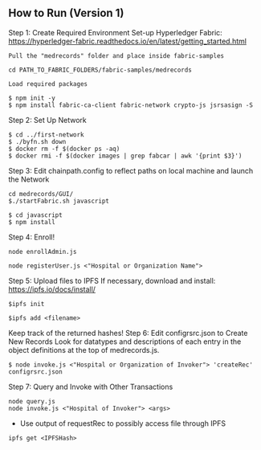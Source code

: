 
## How to Run (Version 1)

Step 1: Create Required Environment
	Set-up Hyperledger Fabric: https://hyperledger-fabric.readthedocs.io/en/latest/getting_started.html

	Pull the "medrecords" folder and place inside fabric-samples
```
cd PATH_TO_FABRIC_FOLDERS/fabric-samples/medrecords
```
	Load required packages
```
$ npm init -y
$ npm install fabric-ca-client fabric-network crypto-js jsrsasign -S
```

Step 2: Set Up Network
```
$ cd ../first-network
$ ./byfn.sh down
$ docker rm -f $(docker ps -aq)
$ docker rmi -f $(docker images | grep fabcar | awk '{print $3}')
```

Step 3: Edit chainpath.config to reflect paths on local machine and launch the Network
```
cd medrecords/GUI/
$./startFabric.sh javascript

$ cd javascript
$ npm install
```

Step 4: Enroll!
```
node enrollAdmin.js

node registerUser.js <"Hospital or Organization Name">
```

Step 5: Upload files to IPFS
If necessary, download and install: https://ipfs.io/docs/install/
```
$ipfs init

$ipfs add <filename>
```
Keep track of the returned hashes!
Step 6: Edit configrsrc.json to Create New Records
Look for datatypes and descriptions of each entry in the object definitions at the top of medrecords.js.

```
$ node invoke.js <"Hospital or Organization of Invoker"> 'createRec'  configrsrc.json
```

Step 7: Query and Invoke with Other Transactions
```
node query.js 
node invoke.js <"Hospital of Invoker"> <args>
```
* Use output of requestRec to possibly access file through IPFS
```
ipfs get <IPFSHash>
```
